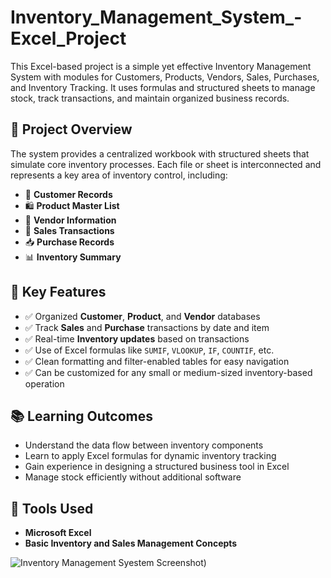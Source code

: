# Inventory_Management_System_-Excel_Project
This Excel-based project is a simple yet effective Inventory Management System with modules for Customers, Products, Vendors, Sales, Purchases, and Inventory Tracking. It uses formulas and structured sheets to manage stock, track transactions, and maintain organized business records.

## 📌 Project Overview
The system provides a centralized workbook with structured sheets that simulate core inventory processes. Each file or sheet is interconnected and represents a key area of inventory control, including:

- 🧾 **Customer Records**  
- 🛍️ **Product Master List**  
- 🏢 **Vendor Information**  
- 🛒 **Sales Transactions**  
- 📥 **Purchase Records**  
- 📊 **Inventory Summary**

## 🧠 Key Features
- ✅ Organized **Customer**, **Product**, and **Vendor** databases  
- ✅ Track **Sales** and **Purchase** transactions by date and item  
- ✅ Real-time **Inventory updates** based on transactions  
- ✅ Use of Excel formulas like `SUMIF`, `VLOOKUP`, `IF`, `COUNTIF`, etc.  
- ✅ Clean formatting and filter-enabled tables for easy navigation  
- ✅ Can be customized for any small or medium-sized inventory-based operation

## 📚 Learning Outcomes
- Understand the data flow between inventory components  
- Learn to apply Excel formulas for dynamic inventory tracking  
- Gain experience in designing a structured business tool in Excel  
- Manage stock efficiently without additional software

## 🧰 Tools Used
- **Microsoft Excel**
- **Basic Inventory and Sales Management Concepts**


![Inventory Management Syestem Screenshot](https://github.com/ashish411033/Inventory_Management_System_Excel_Project/blob/4e7d91efc1fc99e82434f3d58296b082a5514455/IMS.PNG))
  
